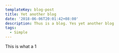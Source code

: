 ```yaml
---
templateKey: blog-post
title: Yet another blog
date: '2018-06-06T20:01:42+08:00'
description: Thus is a blog. Yes yet another blog
tags:
  - Simple
---
```

This is what a 1
